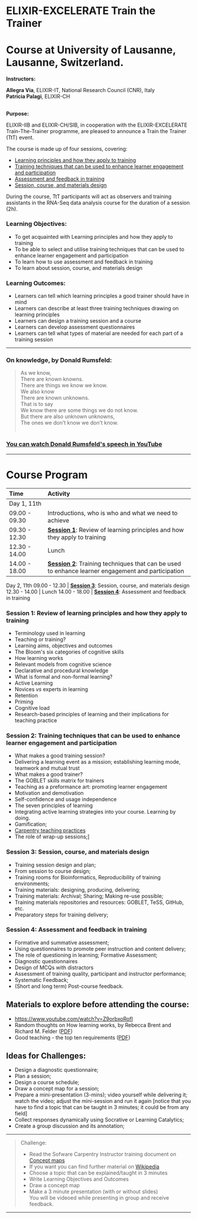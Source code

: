 # ELIXIR-EXCELERATE Train the Trainer

#  Course at University of Lausanne, Lausanne, Switzerland.

**Instructors:**

**Allegra Via**, ELIXIR-IT, National Research Council (CNR), Italy <br>
**Patricia Palagi**, ELIXIR-CH <br>

##

**Purpose:**

ELIXIR-IIB and ELIXIR-CH/SIB, in cooperation with the ELIXIR-EXCELERATE Train-The-Trainer programme, are pleased to announce a Train the Trainer (TtT) event.

The course is made up of four sessions, covering:

* [Learning principles and how they apply to training](./TtT_session_1.md)
* [Training techniques that can be used to enhance learner engagement and participation](./TtT_session_2.md)
* [Assessment and feedback in training](./TtT_session_4.md)
* [Session, course, and materials design](./TtT_session_3.md)

During the course, TtT participants will act as observers and training assistants in the RNA-Seq data analysis course for the duration of a session (2h).

### Learning Objectives:  
 * To get acquainted with Learning principles and how they apply to training
 * To be able to select and utilise training techniques that can be used to enhance learner engagement and participation
 * To learn how to use assessment and feedback in training
 * To learn about session, course, and materials design

### Learning Outcomes:
 * Learners can tell which learning principles a good trainer should have in mind
 * Learners can describe at least three training techniques drawing on learning principles
 * Learners can design a training session and a course
 * Learners can develop assessment questionnaires
 * Learners can tell what types of material are needed for each part of a training session


---
### On knowledge, by Donald Rumsfeld:
> As we know,<br>
> There are known knowns.<br>
> There are things we know we know.<br>
> We also know<br>
> There are known unknowns.<br>
> That is to say<br>
> We know there are some things we do not know.<br>
> But there are also unknown unknowns,<br>
> The ones we don't know we don't know.<br>
><br>

>
### [You can watch Donald Rumsfeld's speech in YouTube](https://youtu.be/GiPe1OiKQuk)
---

# Course Program

 Time | Activity
:-------------|:----------------
Day 1, 11th           |
09.00 - 09.30         | Introductions, who is who and what we need to achieve
09.30 - 12.30         | [**Session 1**](./TtT_session_1.md): Review of learning principles and how they apply to training
12.30 - 14.00         | Lunch
14.00 - 18.00         | [**Session 2**](./TtT_session_2.md): Training techniques that can be used to enhance learner engagement and participation
Day 2, 11th 
09.00 - 12.30         | [**Session 3**](./TtT_session_3.md): Session, course, and materials design
12.30 - 14.00         | Lunch
14.00 - 18.00         | [**Session 4**](./TtT_session_4.md): Assessment and feedback in training


### Session 1: Review of learning principles and how they apply to training

 * Terminology used in learning
 * Teaching or training?
 * Learning aims, objectives and outcomes
 * The Bloom's six categories of cognitive skills
 * How learning works
 * Relevant models from cognitive science
 * Declarative and procedural knowledge
 * What is formal and non-formal learning?
 * Active Learning
 * Novices *vs* experts in learning
 * Retention
 * Priming
 * Cognitive load
 * Research-based principles of learning and their implications for teaching practice

### Session 2: Training techniques that can be used to enhance learner engagement and participation

 * What makes a good training session?
 * Delivering a learning event as a mission; establishing learning mode, teamwork and mutual trust
 * What makes a good trainer?
 * The GOBLET skills matrix for trainers
 * Teaching as a preformance art: promoting learner engagement
 * Motivation and demotivation
 * Self-confidence and usage independence
 * The seven principles of learning
 * Integrating active learning strategies into your course. Learning by doing.
 * Gamification;
 * [Carpentry teaching practices](http://swcarpentry.github.io/instructor-training/15-practices/)
 * The role of wrap-up sessions;]

### Session 3: Session, course, and materials design
* Training session design and plan;
* From session to course design;
* Training rooms for Bioinformatics, Reproducibility of training environments;
* Training materials: designing, producing, delivering;
* Training materials: Archival; Sharing; Making re-use possible;
* Training materials repositories and resources: GOBLET, TeSS, GitHub, etc.
* Preparatory steps for training delivery;

### Session 4: Assessment and feedback in training
* Formative and summative assessment;
* Using questionnaires to promote peer instruction and content delivery;
* The role of questioning in learning; Formative Assessment;
* Diagnostic questionnaires
* Design of MCQs with distractors
* Assessment of training quality, participant and instructor performance;
* Systematic Feedback;
* (Short and long term) Post-course feedback.

## Materials to explore before attending the course:

* https://www.youtube.com/watch?v=Z9orbxoRofI
* Random thoughts on How learning works, by Rebecca Brent and Richard M. Felder ([PDF](./docs/Ambrose_RandomThoughts_HowLearningWorks.pdf))
* Good teaching - the top ten requirements ([PDF](./docs/good_teaching_the_top_ten_requirements.pdf))

## Ideas for Challenges:

  * Design a diagnostic questionnaire;
  * Plan a session;
  * Design a course schedule;
  * Draw a concept map for a session;
  * Prepare a mini-presentation (3-mins); video yourself while delivering it; watch the video; adjust the mini-session and run it again [notice that you have to find a topic that can be taught in 3 minutes; it could be from any field]
  * Collect responses dynamically using Socrative or Learning Catalytics;
  * Create a group discussion and its annotation;

---
> Challenge: <br>
> - Read the Sofware Carpentry Instructor training document on [Concept maps](https://github.com/swcarpentry/instructor-training/blob/gh-pages/_episodes/08-memory.md) <br>
> - If you want you can find further material on [Wikipedia](https://en.wikipedia.org/wiki/Concept_map) <br>
> - Choose a topic that can be explained/taught in 3 minutes <br>
> - Write Learning Objectives and Outcomes  <br>
> - Draw a concept map <br>
> - Make a 3 minute presentation (with or without slides) <br>
> You will be videoed while presenting in group and receive feedback.
>
---
